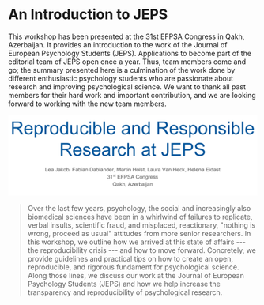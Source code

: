 # An Introduction to JEPS

This workshop has been presented at the 31st EFPSA Congress in Qakh, Azerbaijan. It provides an introduction to the work of the Journal of European Psychology Students (JEPS). Applications to become part of the editorial team of JEPS open once a year. Thus, team members come and go; the summary presented here is a culmination of the work done by different enthusiastic psychology students who are passionate about research and improving psychological science. We want to thank all past members for their hard work and important contribution, and we are looking forward to working with the new team members.

![](title.png)

> Over the last few years, psychology, the social and increasingly also biomedical sciences have been in a whirlwind of failures to replicate, verbal insults, scientific fraud, and misplaced, reactionary, "nothing is wrong, proceed as usual" attitudes from more senior researchers. In this workshop, we outline how we arrived at this state of affairs --- the reproducibility crisis --- and how to move forward. Concretely, we provide guidelines and practical tips on how to create an open, reproducible, and rigorous fundament for psychological science. Along those lines, we discuss our work at the Journal of European Psychology Students (JEPS) and how we help increase the transparency and reproducibility of psychological research.